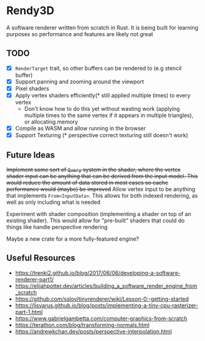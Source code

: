 # Rendy3D

A software renderer written from scratch in Rust.
It is being built for learning purposes so performance and features are likely not great

## TODO

- [x] `RenderTarget` trait, so other buffers can be rendered to (e.g stencil buffer)
- [x] Support panning and zooming around the viewport
- [x] Pixel shaders
- [x] Apply vertex shaders efficiently(\* still applied multiple times) to every vertex
  - Don't know how to do this yet without wasting work (applying multiple times to the same vertex if it appears in multiple triangles), or allocating memory
- [x] Compile as WASM and allow running in the browser
- [x] Support Texturing (\* perspective correct texturing still doesn't work)

## Future Ideas

~~Implement some sort of `Query` system in the shader, where the vertex shader input can be anything that can be derived from the input model. This would reduce the amount of data stored in most cases so cache performance would (maybe) be improved~~ Allow vertex input to be anything that implements `From<InputData>`. This allows for both indexed rendering, as well as only including what is needed

Experiment with shader composition (implementing a shader on top of an existing shader). This would allow for "pre-built" shaders that could do things like handle perspective rendering

Maybe a new crate for a more fully-featured engine?

## Useful Resources

- <https://trenki2.github.io/blog/2017/06/06/developing-a-software-renderer-part1/>
- <https://elijahpotter.dev/articles/building_a_software_render_engine_from_scratch>
- <https://github.com/ssloy/tinyrenderer/wiki/Lesson-0:-getting-started>
- <https://lisyarus.github.io/blog/posts/implementing-a-tiny-cpu-rasterizer-part-1.html>
- <https://www.gabrielgambetta.com/computer-graphics-from-scratch>
- <https://terathon.com/blog/transforming-normals.html>
- <https://andrewkchan.dev/posts/perspective-interpolation.html>

